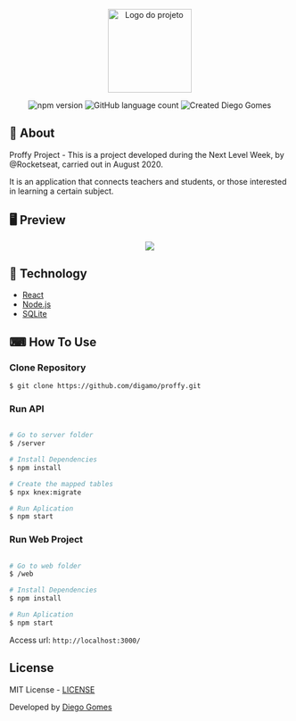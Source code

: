 <p align="center">
  <img alt="Logo do projeto" width="150px" src="https://ik.imagekit.io/w0qcbcqq5r/next_level_week_6WBE-gmssQ.png" />
</p>

<p align="center">
  <img alt="npm version" src="https://img.shields.io/badge/npm-6.4.1-brightgreen">
  <img alt="GitHub language count" src="https://img.shields.io/badge/TypeScript-63.5%25-brightgreen">
  <img alt="Created Diego Gomes" src="https://img.shields.io/badge/created%20by-Diego%20Gomes-brightgreen">
  </a>
</p>

## 📖 About
<p>Proffy Project - This is a project developed during the Next Level Week, by @Rocketseat, carried out in August 2020.</p>

<p>It is an application that connects teachers and students, or those interested in learning a certain subject.<p>


## 🖥 Preview 

<p align="center">
  <img src="https://ik.imagekit.io/w0qcbcqq5r/proffy_APfaZjiZa.png"  >
  
</p>

## 🚀 Technology
<ul>
    <li><a href="https://reactjs.org/" target="_blank">React</a></li>
    <li><a href="https://nodejs.org/" target="_blank">Node.js</a></li>
    <li><a href="https://www.sqlite.org/" target="_blank">SQLite</a></li>
</ul>


## ⌨ How To Use

### Clone Repository

```bash
$ git clone https://github.com/digamo/proffy.git
```

### Run API

```bash

# Go to server folder
$ /server

# Install Dependencies
$ npm install

# Create the mapped tables
$ npx knex:migrate

# Run Aplication
$ npm start

```

### Run Web Project

```bash

# Go to web folder
$ /web

# Install Dependencies
$ npm install

# Run Aplication
$ npm start

```
Access url: `http://localhost:3000/`

## License

MIT License - [LICENSE](https://opensource.org/licenses/MIT)

<p>Developed by <a href='https://github.com/digamo/' target='blank'>Diego Gomes</a></p>